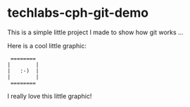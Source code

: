 # techlabs-cph-git-demo

This is a simple little project I made to show how git works ...

Here is a cool little graphic:

     ========
    |        |
    |   :-)  |
    |        |
     ========

I really love this little graphic!
